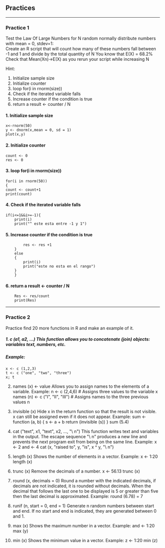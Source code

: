 ## Practices
---
### Practice 1
 Test the Law Of Large Numbers for N random normally distribute
 numbers with mean = 0, stdev=1:   
 Create an R script that will count how many of these numbers fall between -1 and 1 and divide
 by the total quantity of N
 You know that E(X) = 68.2%
 Check that Mean(Xn)->E(X) as you rerun your script while increasing N

Hint:
1. Initialize sample size
2. Initialize counter
3. loop for(i in rnorm(size))
4. Check if the iterated variable falls
5. Increase counter if the condition is true
6. return a result <- counter / N


#### 1.  Initialize sample size
    
    x<-rnorm(50)
    y <- dnorm(x,mean = 0, sd = 1)
    plot(x,y)
    
#### 2. Initialize counter
    
    count <- 0
    res <- 0
    
#### 3.  loop for(i in rnorm(size))
    
    for(i in rnorm(50))
    {
    count <- count+1
    print(count)
    
#### 4. Check if the iterated variable falls
    
    if(i<=1&&i>=-1){
        print(i)
        print("^ este esta entre -1 y 1")
    
#### 5. Increase counter if the condition is true
        
            res <- res +1
        }
        else
        {
            print(i)
            print("este no esta en el rango")
        }
        }
        
#### 6. return a result <- counter / N
        
        Res <- res/count
        print(Res)
---
### Practice 2
Practice find 20 more functions in R and make an example of it.

##### 1.  c (a1, a2, ...) This function allows you to concatenate (join) objects: variables text, numbers, etc.
##### Example:
    x <- c (1,2,3)
    t <- c ("one", "two", "three")
    x; t

2.  names (x) <- value
    Allows you to assign names to the elements of a variable.
    Example:
    n <- c (2,4,6) # Assigns three values ​​to the variable x
    names (n) <- c ("I", "II", "III") # Assigns names to the three previous values
    n

3.  invisible (x)
    Hide x in the return function so that the result is not visible. x can still be assigned even if it does not appear.
    Example:
    sum <- function (a, b) {
      s <- a + b
      return (invisible (s))
    }
    sum (5.4)

4.  cat ("text", x1, "text", x2, ..., "\ n")
    This function writes text and variables in the output.
    The escape sequence "\ n" produces a new line and prevents the next program exit from being on the same line.
    Example:
    x <- 2
    and <- 4
    cat (x, "raised to", y, "is", x ^ y, "\ n")

5.  length (x)
    Shows the number of elements in a vector.
    Example:
    x <- 1:20
    length (x)

6.  trunc (x)
    Remove the decimals of a number.
    x <- 56.13
    trunc (x)

7.  round (x, decimals = 0)
    Round a number with the indicated decimals, if decimals are not indicated, it is rounded without decimals. When the decimal that follows the last one to be displayed is 5 or greater than five then the last decimal is approximated.
    Example:
    round (6.78) = 7

8.  runif (n, start = 0, end = 1)
    Generate n random numbers between start and end. If no start and end is indicated, they are generated between 0 and 1.

9.  max (x)
    Shows the maximum number in a vector.
    Example:
    and <- 1:20
    max (y)

10. min (x)
    Shows the minimum value in a vector.
    Example:
    z <- 1:20
    min (z)


        